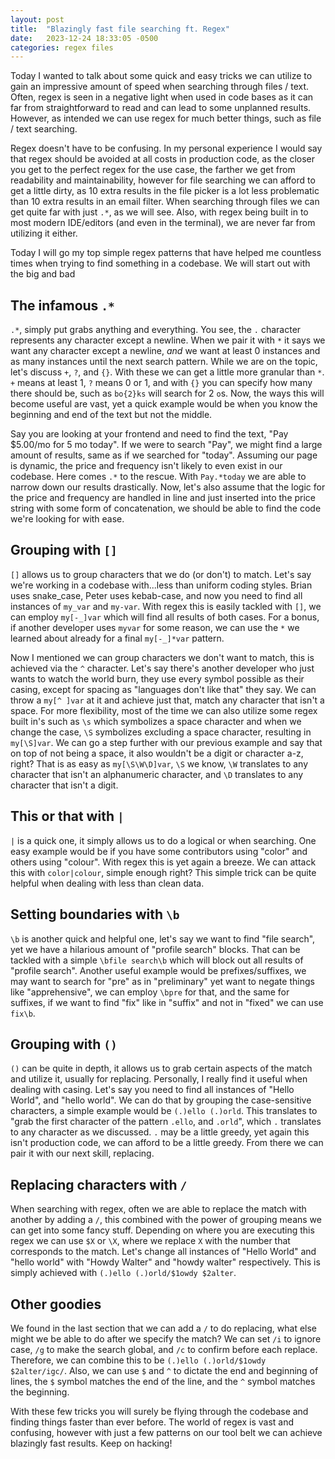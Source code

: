 ```yaml
---
layout: post
title:  "Blazingly fast file searching ft. Regex"
date:   2023-12-24 18:33:05 -0500
categories: regex files
---
```


Today I wanted to talk about some quick and easy tricks we can utilize to gain an impressive amount of speed when searching through files / text. Often, regex is seen in a negative light when used in code bases as it can far from straightforward to read and can lead to some unplanned results. However, as intended we can use regex for much better things, such as file / text searching.

Regex doesn't have to be confusing. In my personal experience I would say that regex should be avoided at all costs in production code, as the closer you get to the perfect regex for the use case, the farther we get from readability and maintainability, however for file searching we can afford to get a little dirty, as 10 extra results in the file picker is a lot less problematic than 10 extra results in an email filter. When searching through files we can get quite far with just `.*`, as we will see. Also, with regex being built in to most modern IDE/editors (and even in the terminal), we are never far from utilizing it either.

Today I will go my top simple regex patterns that have helped me countless times when trying to find something in a codebase. We will start out with the big and bad 

## The infamous `.*`

`.*`, simply put grabs anything and everything. You see, the `.` character represents any character except a newline. When we pair it with `*` it says we want any character except a newline, *and* we want at least 0 instances and as many instances until the next search pattern. While we are on the topic, let's discuss `+`, `?`, and `{}`. With these we can get a little more granular than `*`. `+` means at least 1, `?` means 0 or 1, and with `{}` you can specify how many there should be, such as `bo{2}ks` will search for 2 `o`s. Now, the ways this will become useful are vast, yet a quick example would be when you know the beginning and end of the text but not the middle.

Say you are looking at your frontend and need to find the text, "Pay $5.00/mo for 5 mo today". If we were to search "Pay", we might find a large amount of results, same as if we searched for "today". Assuming our page is dynamic, the price and frequency isn't likely to even exist in our codebase. Here comes `.*` to the rescue. With `Pay.*today` we are able to narrow down our results drastically. Now, let's also assume that the logic for the price and frequency are handled in line and just inserted into the price string with some form of concatenation, we should be able to find the code we're looking for with ease.

## Grouping with `[]`

`[]` allows us to group characters that we do (or don't) to match. Let's say we're working in a codebase with...less than uniform coding styles. Brian uses snake_case, Peter uses kebab-case, and now you need to find all instances of `my_var` and `my-var`. With regex this is easily tackled with `[]`, we can employ `my[-_]var` which will find all results of both cases. For a bonus, if another developer uses `myvar` for some reason, we can use the `*` we learned about already for a final `my[-_]*var` pattern.

Now I mentioned we can group characters we don't want to match, this is achieved via the `^` character. Let's say there's another developer who just wants to watch the world burn, they use every symbol possible as their casing, except for spacing as "languages don't like that" they say. We can throw a `my[^ ]var` at it and achieve just that, match any character that isn't a space. For more flexibility, most of the time we can also utilize some regex built in's such as `\s` which symbolizes a space character and when we change the case, `\S` symbolizes excluding a space character, resulting in `my[\S]var`. We can go a step further with our previous example and say that on top of not being a space, it also wouldn't be a digit or character a-z, right? That is as easy as `my[\S\W\D]var`, `\S` we know, `\W` translates to any character that isn't an alphanumeric character, and `\D` translates to any character that isn't a digit.

## This or that with `|`

`|` is a quick one, it simply allows us to do a logical or when searching. One easy example would be if you have some contributors using "color" and others using "colour". With regex this is yet again a breeze. We can attack this with `color|colour`, simple enough right? This simple trick can be quite helpful when dealing with less than clean data.

## Setting boundaries with `\b`

`\b` is another quick and helpful one, let's say we want to find "file search", yet we have a hilarious amount of "profile search" blocks. That can be tackled with a simple `\bfile search\b` which will block out all results of "profile search". Another useful example would be prefixes/suffixes, we may want to search for "pre" as in "preliminary" yet want to negate things like "apprehensive", we can employ `\bpre` for that, and the same for suffixes, if we want to find "fix" like in "suffix" and not in "fixed" we can use `fix\b`.

## Grouping with `()`

`()` can be quite in depth, it allows us to grab certain aspects of the match and utilize it, usually for replacing. Personally, I really find it useful when dealing with casing. Let's say you need to find all instances of "Hello World", and "hello world". We can do that by grouping the case-sensitive characters, a simple example would be `(.)ello (.)orld`. This translates to "grab the first character of the pattern `.ello`, and `.orld`", which `.` translates to any character as we discussed. `.` may be a little greedy, yet again this isn't production code, we can afford to be a little greedy. From there we can pair it with our next skill, replacing.

## Replacing characters with `/`

When searching with regex, often we are able to replace the match with another by adding a `/`, this combined with the power of grouping means we can get into some fancy stuff. Depending on where you are executing this regex we can use `$X` or `\X`, where we replace `X` with the number that corresponds to the match. Let's change all instances of "Hello World" and "hello world" with "Howdy Walter" and "howdy walter" respectively. This is simply achieved with `(.)ello (.)orld/$1owdy $2alter`.

## Other goodies

We found in the last section that we can add a `/` to do replacing, what else might we be able to do after we specify the match? We can set `/i` to ignore case, `/g` to make the search global, and `/c` to confirm before each replace. Therefore, we can combine this to be `(.)ello (.)orld/$1owdy $2alter/igc/`. Also, we can use `$` and `^` to dictate the end and beginning of lines, the `$` symbol matches the end of the line, and the `^` symbol matches the beginning. 

With these few tricks you will surely be flying through the codebase and finding things faster than ever before. The world of regex is vast and confusing, however with just a few patterns on our tool belt we can achieve blazingly fast results. Keep on hacking!

